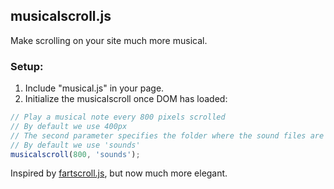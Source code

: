 musicalscroll.js
-----------

Make scrolling on your site much more musical.

### Setup:

1. Include "musical.js" in your page.
2. Initialize the musicalscroll once DOM has loaded:

```javascript
// Play a musical note every 800 pixels scrolled
// By default we use 400px
// The second parameter specifies the folder where the sound files are resided.
// By default we use 'sounds'
musicalscroll(800, 'sounds'); 
```


Inspired by [fartscroll.js](http://theonion.github.io/fartscroll.js/), but now much more elegant.
